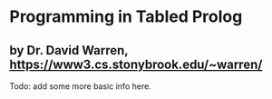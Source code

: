 # Programming in Tabled Prolog

## by Dr. David Warren, https://www3.cs.stonybrook.edu/~warren/


Todo: add some more basic info here. 

